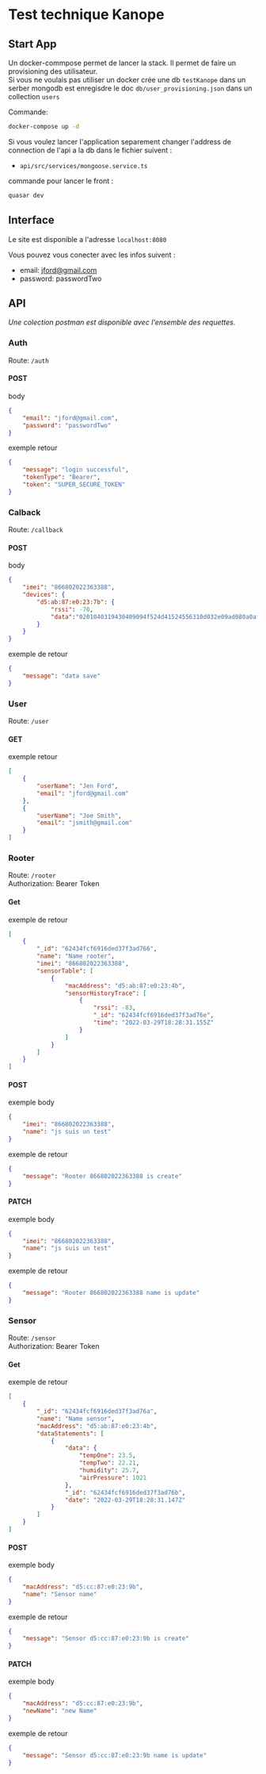 # Test technique Kanope


## Start App

Un docker-commpose permet de lancer la stack. Il permet de faire un provisioning des utilisateur.  
Si vous ne voulais pas utiliser un docker crée une db `testKanope` dans un serber mongodb est enregisdre le doc `db/user_provisioning.json` dans un collection `users`
 
Commande:

```bash
docker-compose up -d
```

Si vous voulez lancer l'application separement changer l'address de connection de l'api a la db dans le fichier suivent :
- `api/src/services/mongoose.service.ts`

commande pour lancer le front :

```bash
quasar dev 
```


## Interface

Le site est disponible a l'adresse `localhost:8080`

Vous pouvez vous conecter avec les infos suivent :

- email: jford@gmail.com
- password: passwordTwo


## API 

_Une colection postman est disponible avec l'ensemble des requettes._

### Auth

Route: `/auth`

#### POST

body
```json
{
    "email": "jford@gmail.com",
    "password": "passwordTwo"
}
```

exemple retour
```json
{
    "message": "login successful",
    "tokenType": "Bearer",
    "token": "SUPER_SECURE_TOKEN"
}
```

### Calback

Route: `/callback`

#### POST 

body 
```json
{
    "imei": "866802022363388",
    "devices": {
        "d5:ab:87:e0:23:7b": {
            "rssi": -70,
            "data":"0201040319430409094f524d41524556310d032e09ad080a0afd03"
        }
    }
}
```

exemple de retour
```json
{
    "message": "data save"
}
```

### User

Route: `/user`

#### GET

exemple retour 
```json
[
    {
        "userName": "Jen Ford",
        "email": "jford@gmail.com"
    },
    {
        "userName": "Joe Smith",
        "email": "jsmith@gmail.com"
    }
]
```

### Rooter

Route: `/rooter`  
Authorization: Bearer Token

#### Get

exemple de retour
```json
[
    {
        "_id": "62434fcf6916ded37f3ad766",
        "name": "Name rooter",
        "imei": "866802022363388",
        "sensorTable": [
            {
                "macAddress": "d5:ab:87:e0:23:4b",
                "sensorHistoryTrace": [
                    {
                        "rssi": -83,
                        "_id": "62434fcf6916ded37f3ad76e",
                        "time": "2022-03-29T18:28:31.155Z"
                    }
                ]
            }
        ]
    }
]
```

#### POST

exemple body
```json
{
    "imei": "866802022363388",
    "name": "js suis un test"
}
```

exemple de retour
```json
{
    "message": "Rooter 866802022363388 is create"
}
```

#### PATCH

exemple body
```json
{
    "imei": "866802022363388",
    "name": "js suis un test"
}
```

exemple de retour
```json
{
    "message": "Rooter 866802022363388 name is update"
}
```

### Sensor

Route: `/sensor`  
Authorization: Bearer Token

#### Get

exemple de retour
```json
[
    {
        "_id": "62434fcf6916ded37f3ad76a",
        "name": "Name sensor",
        "macAddress": "d5:ab:87:e0:23:4b",
        "dataStatements": [
            {
                "data": {
                    "tempOne": 23.5,
                    "tempTwo": 22.21,
                    "humidity": 25.7,
                    "airPressure": 1021
                },
                "_id": "62434fcf6916ded37f3ad76b",
                "date": "2022-03-29T18:28:31.147Z"
            }
        ]
    }
]
```

#### POST

exemple body
```json
{
    "macAddress": "d5:cc:87:e0:23:9b",
    "name": "Sensor name"
}
```

exemple de retour
```json
{
    "message": "Sensor d5:cc:87:e0:23:9b is create"
}
```

#### PATCH

exemple body
```json
{
    "macAddress": "d5:cc:87:e0:23:9b",
    "newName": "new Name"
}
```

exemple de retour
```json
{
    "message": "Sensor d5:cc:87:e0:23:9b name is update"
}
```
